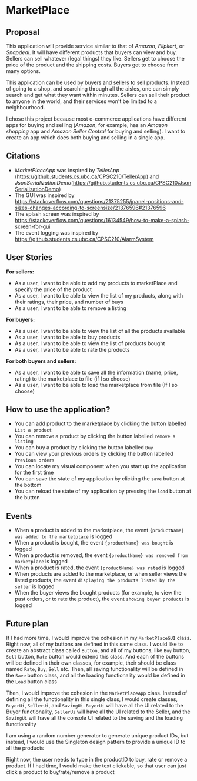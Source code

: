 # MarketPlace
## Proposal
This application will provide service similar to that of *Amazon*, *Flipkart*, or *Snapdeal*. It will have different
products that buyers can view and buy. Sellers can sell whatever (legal things) they like. Sellers get to choose the
price of the product and the shipping costs. Buyers get to choose from many options.

This application can be used by buyers and sellers to sell products. Instead of going to a shop, and searching through
all the aisles, one can simply search and get what they want within minutes. Sellers can sell their product to anyone
in the world, and their services won't be limited to a neighbourhood.

I chose this project because most e-commerce applications have different apps for buying and selling (*Amazon*, for
example, has an *Amazon shopping* app and *Amazon Seller Central* for buying and selling). I want to create an app 
which does both buying and selling in a single app.

## Citations
- *MarketPlaceApp* was inspired by *TellerApp* (https://github.students.cs.ubc.ca/CPSC210/TellerApp)
   and *JsonSerializationDemo*(https://github.students.cs.ubc.ca/CPSC210/JsonSerializationDemo)
- The GUI was inspired by 
  https://stackoverflow.com/questions/21375255/jpanel-positions-and-sizes-changes-according-to-screensize/21376596#21376596
- The splash screen was inspired by
  https://stackoverflow.com/questions/16134549/how-to-make-a-splash-screen-for-gui
- The event logging was inspired by
  https://github.students.cs.ubc.ca/CPSC210/AlarmSystem

## User Stories
**For sellers:**
- As a user, I want to be able to add my products to marketPlace and specify 
the price of the product
- As a user, I want to be able to view the list of my products, along with their ratings,
their price, and number of buys
- As a user, I want to be able to remove a listing

**For buyers:**
- As a user, I want to be able to view the list of all the products available
- As a user, I want to be able to buy products
- As a user, I want to be able to view the list of products bought
- As a user, I want to be able to rate the products

**For both buyers and sellers:**
- As a user, I want to be able to save all the information (name, price, rating) to 
 the marketplace to file (if I so choose)
- As a user, I want to be able to load the marketplace from file (If I so choose)

## How to use the application?

- You can add product to the marketplace by clicking the button labelled `List a product`
- You can remove a product by clicking the button labelled `remove a listing`
- You can buy a product by clicking the button labelled `Buy`
- You can view your previous orders by clicking the button labelled `Previous orders`
- You can locate my visual component when you start up the application for the first time
- You can save the state of my application by clicking the `save` button at the bottom
- You can reload the state of my application by pressing the `load` button at the button

## Events

- When a product is added to the marketplace, the event `{productName} was added to the marketplace`
  is logged
- When a product is bought, the event `{productName} was bought` is logged
- When a product is removed, the event `{productName} was removed from marketplace` is logged
- When a product is rated, the event `{productName} was rated` is logged
- When products are added to the marketplace, or when seller views the listed products, 
  the event `displaying the products listed by the seller` is logged
- When the buyer views the bought products (for example, to view the past orders, or to rate 
  the product), the event `showing buyer products` is logged

## Future plan

If I had more time, I would improve the cohesion in my `MarketPlaceGUI` class. Right now, all of my buttons are defined
in this same class. I would like to create an abstract class called `Button`, and all of my buttons, like `Buy` button, 
`Sell` button, `Rate` button would extend this class. And each of the buttons will be defined in their own classes, 
for example, their should be class named `Rate`, `Buy`, `Sell` etc. Then, all saving functionality will be defined
in the `Save` button class, and all the loading functionality would be defined in the `Load` button class

Then, I would improve the cohesion in the `MarketPlaceApp` class. Instead of defining all the functionality in this
single class, I would create classes, `BuyerUi`, `SellerUi`, and `SavingUi`. `BuyerUi` will have all the UI related to 
the Buyer functionality, `SellerUi` will have all the UI related to the Seller, and the `SavingUi` will have all the 
console UI related to the saving and the loading functionality

I am using a random number generator to generate unique product IDs, but instead, I would use the Singleton design
pattern to provide a unique ID to all the products

Right now, the user needs to type in the productID to buy, rate or remove a product. If I had time, I would make 
the text clickable, so that user can just click a product to buy/rate/remove a product
